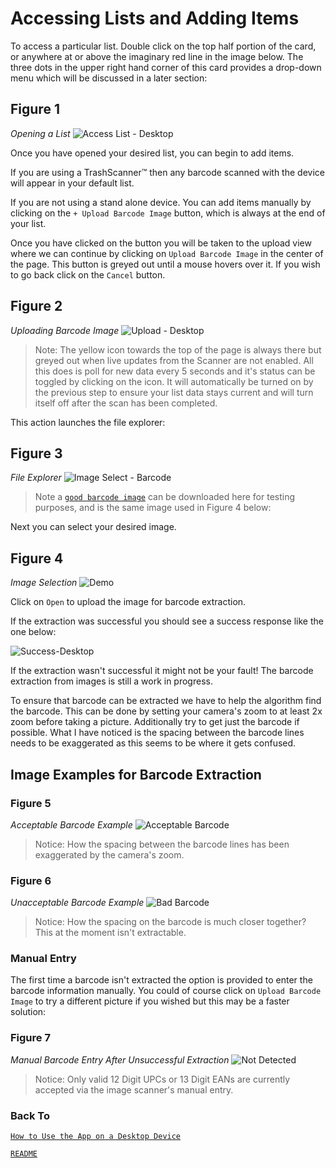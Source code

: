 # Accessing Lists and Adding Items

To access a particular list. Double click on the top half portion of the card, or anywhere at or above the imaginary red line in the image below. The three dots in the upper right hand corner of this card provides a drop-down menu which will be discussed in a later section:

## Figure 1

_Opening a List_
![Access List - Desktop](./images/trashscan-access-list-desktop-min.png)

Once you have opened your desired list, you can begin to add items.

If you are using a TrashScanner&#8482; then any barcode scanned with the device will appear in your default list.

If you are not using a stand alone device. You can add items manually by clicking on the `+ Upload Barcode Image` button, which is always at the end of your list.

Once you have clicked on the button you will be taken to the upload view where we can continue by clicking on `Upload Barcode Image` in the center of the page. This button is greyed out until a mouse hovers over it. If you wish to go back click on the `Cancel` button.

## Figure 2

_Uploading Barcode Image_
![Upload - Desktop](./images/trashscan-uploader-desktop-min.png)

> Note: The yellow icon towards the top of the page is always there but greyed out when live updates from the Scanner are not enabled. All this does is poll for new data every 5 seconds and it's status can be toggled by clicking on the icon. It will automatically be turned on by the previous step to ensure your list data stays current and will turn itself off after the scan has been completed.

This action launches the file explorer:

## Figure 3

_File Explorer_
![Image Select - Barcode](./images/trashscan-upload-file-min.png)

> Note a [`good barcode image`](./images/good-barcode-min.jpeg) can be downloaded here for testing purposes, and is the same image used in Figure 4 below:

Next you can select your desired image.

## Figure 4

_Image Selection_
![Demo](./images/trashscan-upload-barcode-desktop-min.png)

Click on `Open` to upload the image for barcode extraction.

If the extraction was successful you should see a success response like the one below:

![Success-Desktop](./images/trashscan-manual-add-success-min.png)

If the extraction wasn't successful it might not be your fault! The barcode extraction from images is still a work in progress.

To ensure that barcode can be extracted we have to help the algorithm find the barcode. This can be done by setting your camera's zoom to at least 2x zoom before taking a picture. Additionally try to get just the barcode if possible. What I have noticed is the spacing between the barcode lines needs to be exaggerated as this seems to be where it gets confused.

## Image Examples for Barcode Extraction

### Figure 5

_Acceptable Barcode Example_
![Acceptable Barcode](./images/good-barcode-min.jpeg)

> Notice: How the spacing between the barcode lines has been exaggerated by the camera's zoom.

### Figure 6

_Unacceptable Barcode Example_
![Bad Barcode](./images/bad-barcode-min.jpeg)

> Notice: How the spacing on the barcode is much closer together? This at the moment isn't extractable.

### Manual Entry

The first time a barcode isn't extracted the option is provided to enter the barcode information manually. You could of course click on `Upload Barcode Image` to try a different picture if you wished but this may be a faster solution:

### Figure 7

_Manual Barcode Entry After Unsuccessful Extraction_
![Not Detected](./images/trashscan-not-detected-min.png)

> Notice: Only valid 12 Digit UPCs or 13 Digit EANs are currently accepted via the image scanner's manual entry.

### Back To

[`How to Use the App on a Desktop Device`](./upload-desktop-readme.md#how-to-use-the-app-on-a-desktop-device)

[`README`](../../README.md#screenshot)
